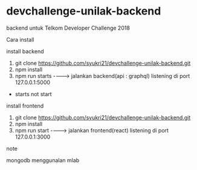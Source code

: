 # devchallenge-unilak-backend
backend untuk  Telkom Developer Challenge 2018


Cara install


install backend

1. git clone https://github.com/syukri21/devchallenge-unilak-backend.git
2. npm install
3. npm run starts ----> jalankan backend(api : graphql) listening di port 127.0.0.1:5000 

* starts not start

install frontend

1. git clone https://github.com/syukri21/devchallenge-unilak-backend.git
2. npm install
3.  npm run start ----> jalankan frontend(react) listening di port 127.0.0.1:3000



note 

mongodb menggunalan mlab